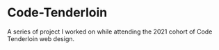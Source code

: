 # Code-Tenderloin
A series of project I worked on while attending the 2021 cohort of Code Tenderloin web design.
